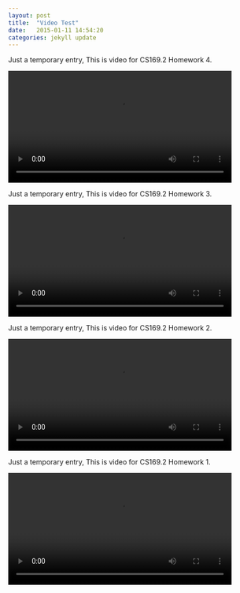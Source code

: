 ```yaml
---
layout: post
title:  "Video Test"
date:   2015-01-11 14:54:20
categories: jekyll update
---
```


Just a temporary entry, This is video for CS169.2 Homework 4.  

<video controls="true" width="90%">
  <source src="/video/HW4.mp4" type="video/mp4">
  <source src="/video/HW4.webm" type="video/webm">
Your browser does not support the video tag.
</video>  

Just a temporary entry, This is video for CS169.2 Homework 3.  

<video controls="true" width="90%">
  <source src="/video/HW3.mp4" type="video/mp4">
  <source src="/video/HW3.webm" type="video/webm">
Your browser does not support the video tag.
</video>  


Just a temporary entry, This is video for CS169.2 Homework 2.  

<video controls="true" width="90%">
  <source src="/video/HW2.mp4" type="video/mp4">
  <source src="/video/HW2.webm" type="video/webm">
Your browser does not support the video tag.
</video>  


Just a temporary entry, This is video for CS169.2 Homework 1.  

<video controls="true" width="90%">
  <source src="/video/hw1.mp4" type="video/mp4">
  <source src="/video/hw1.webm" type="video/webm">
Your browser does not support the video tag.
</video>  
